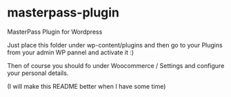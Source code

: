 # masterpass-plugin
MasterPass Plugin for Wordpress

Just place this folder under wp-content/plugins and then go to your Plugins from your admin WP pannel and activate it :)

Then of course you should fo under Woocommerce / Settings and configure your personal details.

(I will make this README better when I have some time)
